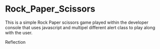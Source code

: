 # Rock_Paper_Scissors

This is a simple Rock Paper scissors game played within the developer console that uses javascript and multipel different alert class to play along with the user.


Reflection